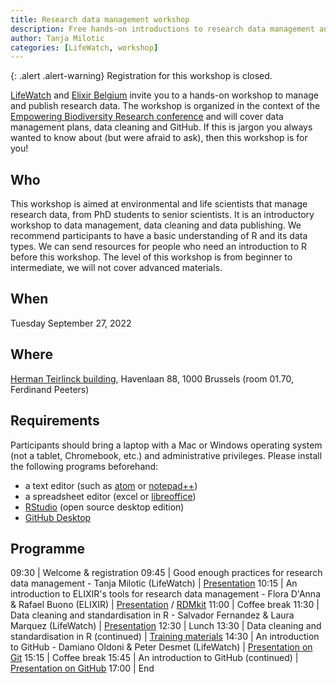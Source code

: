 ```yaml
---
title: Research data management workshop
description: Free hands-on introductions to research data management and publication.
author: Tanja Milotic
categories: [LifeWatch, workshop]
---
```


{: .alert .alert-warning}
Registration for this workshop is closed.

[LifeWatch](https://www.lifewatch.be/) and [Elixir Belgium](https://www.elixir-belgium.org/) invite you to a hands-on workshop to manage and publish research data. The workshop is organized in the context of the [Empowering Biodiversity Research conference](https://www.biodiversity.be/4443) and will cover data management plans, data cleaning and GitHub. If this is jargon you always wanted to know about (but were afraid to ask), then this workshop is for you!

## Who

This workshop is aimed at environmental and life scientists that manage research data, from PhD students to senior scientists. It is an introductory workshop to data management, data cleaning and data publishing. We recommend participants to have a basic understanding of R and its data types. We can send resources for people who need an introduction to R before this workshop. The level of this workshop is from beginner to intermediate, we will not cover advanced materials. 

## When

Tuesday September 27, 2022

## Where

[Herman Teirlinck building](https://www.vlaanderen.be/vlaamse-overheid/gebouwen/herman-teirlinckgebouw), Havenlaan 88, 1000 Brussels (room 01.70, Ferdinand Peeters)

## Requirements

Participants should bring a laptop with a Mac or Windows operating system (not a tablet, Chromebook, etc.) and administrative privileges. Please install the following programs beforehand:
- a text editor (such as [atom](https://atom.io/) or [notepad++](https://notepad-plus-plus.org/))
- a spreadsheet editor (excel or [libreoffice](https://www.libreoffice.org/))
- [RStudio](https://rstudio.com/products/rstudio/#Desktop) (open source desktop edition)
- [GitHub Desktop](https://desktop.github.com/)

## Programme

09:30 | Welcome & registration
09:45 | Good enough practices for research data management - Tanja Milotic (LifeWatch) | [Presentation](https://speakerdeck.com/milotictanja/good-enough-practices-for-research-data-management)
10:15 | An introduction to ELIXIR's tools for research data management - Flora D'Anna & Rafael Buono (ELIXIR) | [Presentation](https://doi.org/10.5281/zenodo.7120492) / [RDMkit](https://rdmkit.elixir-europe.org/)
11:00 | Coffee break
11:30 | Data cleaning and standardisation in R - Salvador Fernandez & Laura Marquez (LifeWatch) | [Presentation](https://github.com/lifewatch/ebr-2022-data-cleaning-standarization/blob/bd9c6212d221ab94db1b55828b201675cbbd5add/slides/Datacleaning%26standardizationinR.pdf)
12:30 | Lunch
13:30 | Data cleaning and standardisation in R (continued) | [Training materials](https://github.com/lifewatch/ebr-2022-data-cleaning-standarization)
14:30 | An introduction to GitHub - Damiano Oldoni & Peter Desmet (LifeWatch) | [Presentation on Git](https://inbo.github.io/git-course/static/presentations/git.pdf)
15:15 | Coffee break
15:45 | An introduction to GitHub (continued) | [Presentation on GitHub](https://inbo.github.io/git-course/static/presentations/github.pdf)
17:00 | End
